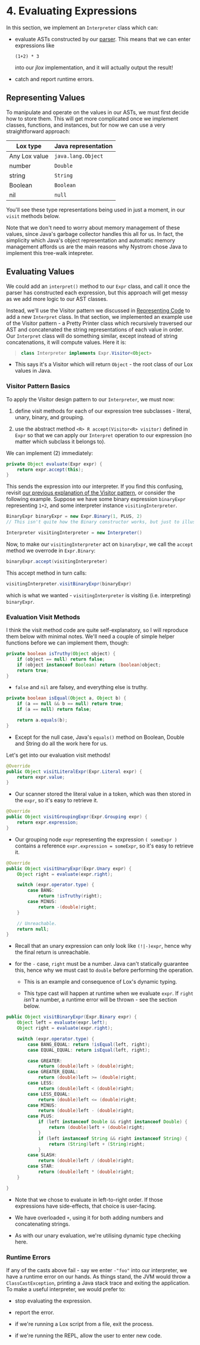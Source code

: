 # 4. Evaluating Expressions

In this section, we implement an `Interpreter` class which can:

* evaluate ASTs constructed by our [parser](/sections/3_parsing-expressions.md). This means that we can enter expressions like
  ```
  (1+2) * 3
  ```
  into our _jlox_ implementation, and it will actually output the result!

* catch and report runtime errors.

## Representing Values

To manipulate and operate on the values in our ASTs, we must first decide how to store them. This will get more complicated once we implement classes, functions, and instances, but for now we can use a very straightforward approach:

|Lox type| Java representation|
|-|-|
|Any Lox value|`java.lang.Object`
|number|`Double`|
|string|`String`|
|Boolean|`Boolean`|
|nil|`null`|

You'll see these type representations being used in just a moment, in our `visit` methods below.

Note that we don't need to worry about memory management of these values, since Java's garbage collector handles this all for us. In fact, the simplicity which Java's object representation and automatic memory management affords us are the main reasons why Nystrom chose Java to implement this tree-walk intepreter.

## Evaluating Values

We could add an `interpret()` method to our `Expr` class, and call it once the parser has constructed each expression, but this approach will get messy as we add more logic to our AST classes.

Instead, we'll use the Visitor pattern we discussed in [Representing Code](/sections/2_representing-code.md#visitors-for-expressions) to add a new `Interpret` class. In that section, we implemented an example use of the Visitor pattern - a Pretty Printer class which recursively traversed our AST and concatenated the string representations of each value in order. Our `Interpret` class will do something similar, except instead of string concatenations, it will compute values. Here it is:

> ```java
> class Interpreter implements Expr.Visitor<Object>
> ```

* This says it's a Visitor which will return `Object` - the root class of our Lox values in Java.

### Visitor Pattern Basics

To apply the Visitor design pattern to our `Interpreter`, we must now:

1. define visit methods for each of our expression tree subclasses - literal, unary, binary, and grouping.

2. use the abstract method `<R> R accept(Visitor<R> visitor)` defined in `Expr` so that we can apply our `Interpret` operation to our expression (no matter which subclass it belongs to).

We can implement (2) immediately:

```java
private Object evaluate(Expr expr) {
    return expr.accept(this);
}
```

This sends the expression into our interpreter. If you find this confusing, revisit [our previous explanation of the Visitor pattern](/sections/2_representing-code.md#visitors-for-expressions), or consider the following example. Suppose we have some binary expression `binaryExpr` representing `1+2`, and some interpreter instance `visitingInterpreter`.
```java
BinaryExpr binaryExpr = new Expr.Binary(1, PLUS, 2)
// This isn't quite how the Binary constructor works, but just to illustrate!

Interpreter visitingInterpreter = new Interpreter()
```
Now, to make our `visitingInterpreter` act on `binaryExpr`, we call the `accept` method we overrode in `Expr.Binary`:

```java
binaryExpr.accept(visitingInterpreter)
```

This accept method in turn calls:
```java
visitingInterpreter.visitBinaryExpr(binaryExpr)
```
which is what we wanted - `visitingInterpreter` is visiting (i.e. interpreting) `binaryExpr`.

### Evaluation Visit Methods

I think the visit method code are quite self-explanatory, so I will reproduce them below with minimal notes. We'll need a couple of simple helper functions before we can implement them, though:

```java
private boolean isTruthy(Object object) {
    if (object == null) return false;
    if (object instanceof Boolean) return (boolean)object;
    return true;
}
```

* `false` and `nil` are falsey, and everything else is truthy.

```java
private boolean isEqual(Object a, Object b) {
    if (a == null && b == null) return true;
    if (a == null) return false;

    return a.equals(b);
}
```

* Except for the null case, Java's `equals()` method on Boolean, Double and String do all the work here for us.

Let's get into our evaluation visit methods!

```java
@Override
public Object visitLiteralExpr(Expr.Literal expr) {
    return expr.value;
}
```

* Our scanner stored the literal value in a token, which was then stored in the `expr`, so it's easy to retrieve it.

```java
@Override
public Object visitGroupingExpr(Expr.Grouping expr) {
    return expr.expression;
}
```

* Our grouping node `expr` representing the expression `( someExpr )` contains a reference `expr.expression = someExpr`, so it's easy to retrieve it.

```java
@Override
public Object visitUnaryExpr(Expr.Unary expr) {
    Object right = evaluate(expr.right);

    switch (expr.operator.type) {
        case BANG:
            return !isTruthy(right);
        case MINUS:
            return -(double)right;
    }

    // Unreachable.
    return null;
}
```

* Recall that an unary expression can only look like `(!|-)expr`, hence why the final return is unreachable.

* for the `-` case, `right` must be a number. Java can't statically guarantee this, hence why we must cast to `double` before performing the operation.

  * This is an example and consequence of Lox's dynamic typing.

  * This type cast will happen at runtime when we evaluate `expr`. If `right` _isn't_ a number, a runtime error will be thrown - see the section below.

```java
public Object visitBinaryExpr(Expr.Binary expr) {
    Object left = evaluate(expr.left);
    Object right = evaluate(expr.right);

    switch (expr.operator.type) {
        case BANG_EQUAL: return !isEqual(left, right);
        case EQUAL_EQUAL: return isEqual(left, right);

        case GREATER:
            return (double)left > (double)right;
        case GREATER_EQUAL:
            return (double)left >= (double)right;
        case LESS:
            return (double)left < (double)right;
        case LESS_EQUAL:
            return (double)left <= (double)right;
        case MINUS:
            return (double)left - (double)right;
        case PLUS:
            if (left instanceof Double && right instanceof Double) {
                return (double)left + (double)right;
            }
            if (left instanceof String && right instanceof String) {
                return (String)left + (String)right;
            }
        case SLASH:
            return (double)left / (double)right;
        case STAR:
            return (double)left * (double)right;
    }

}
```

* Note that we chose to evaluate in left-to-right order. If those expressions have side-effects, that choice is user-facing.

* We have overloaded `+`, using it for both adding numbers and concatenating strings.

* As with our unary evaluation, we're utilising dynamic type checking here.

### Runtime Errors

If any of the casts above fail - say we enter `-"foo"` into our interpreter, we have a runtime error on our hands. As things stand, the JVM would throw a `ClassCastException`, printing a Java stack trace and exiting the application. To make a useful interpreter, we would prefer to:

* stop evaluating the expression.

* report the error.

* if we're running a Lox script from a file, exit the process.

* if we're running the REPL, allow the user to enter new code.
